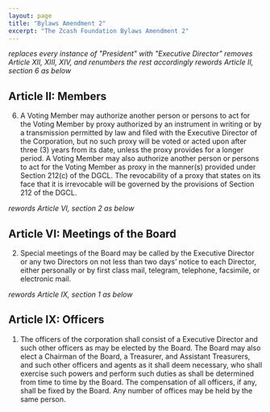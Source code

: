 ```yaml
---
layout: page
title: "Bylaws Amendment 2"
excerpt: "The Zcash Foundation Bylaws Amendment 2"
---
```


*replaces every instance of "President" with "Executive Director"*
*removes Article XII, XIII, XIV, and renumbers the rest accordingly*
*rewords Article II, section 6 as below*

## Article II: Members

6. A Voting Member may authorize another person or persons to act for the Voting Member by proxy authorized by an instrument in writing or by a transmission permitted by law and filed with the Executive Director of the Corporation, but no such proxy will be voted or acted upon after three (3) years from its date, unless the proxy provides for a longer period. A Voting Member may also authorize another person or persons to act for the Voting Member as proxy in the manner(s) provided under Section 212(c) of the DGCL. The revocability of a proxy that states on its face that it is irrevocable will be governed by the provisions of Section 212 of the DGCL.

*rewords Article VI, section 2 as below*

## Article VI: Meetings of the Board

2. Special meetings of the Board may be called by the Executive Director or any two Directors on not less than two days’ notice to each Director, either personally or by first class mail, telegram, telephone, facsimile, or electronic mail.

*rewords Article IX, section 1 as below*

## Article IX: Officers

1. The officers of the corporation shall consist of a Executive Director and such other officers as may be elected by the Board.  The Board may also elect a Chairman of the Board, a Treasurer, and Assistant Treasurers, and such other officers and agents as it shall deem necessary, who shall exercise such powers and perform such duties as shall be determined from time to time by the Board.  The compensation of all officers, if any, shall be fixed by the Board.  Any number of offices may be held by the same person.
